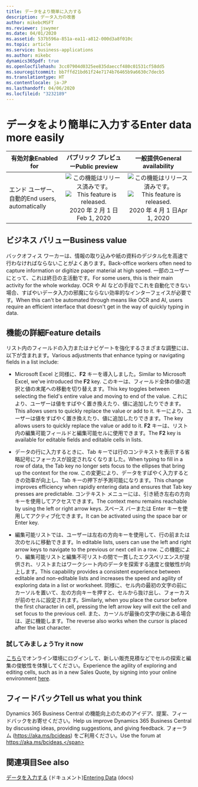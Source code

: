 ```yaml
---
title: データをより簡単に入力する
description: データ入力の改善
author: mikebcMSFT
ms.reviewer: jswymer
ms.date: 04/01/2020
ms.assetid: 537b596a-851a-ea11-a812-000d3a8f010c
ms.topic: article
ms.service: business-applications
ms.author: mikebc
dynamics365pdf: true
ms.openlocfilehash: 3cc07904d0325ee835daeccf480c01531cf58dd5
ms.sourcegitcommit: bb7ffd21bd61f24e7174b76465b9a6630c7decb5
ms.translationtype: HT
ms.contentlocale: ja-JP
ms.lasthandoff: 04/06/2020
ms.locfileid: "3232189"
---
```

# <a name="enter-data-more-easily"></a><span data-ttu-id="a8b12-103">データをより簡単に入力する</span><span class="sxs-lookup"><span data-stu-id="a8b12-103">Enter data more easily</span></span>


| <span data-ttu-id="a8b12-104">有効対象</span><span class="sxs-lookup"><span data-stu-id="a8b12-104">Enabled for</span></span>    |  <span data-ttu-id="a8b12-105">パブリック プレビュー</span><span class="sxs-lookup"><span data-stu-id="a8b12-105">Public preview</span></span> | <span data-ttu-id="a8b12-106">一般提供</span><span class="sxs-lookup"><span data-stu-id="a8b12-106">General availability</span></span> | 
| ---------- | :----------: |:----------: |
|<span data-ttu-id="a8b12-107">エンド ユーザー、自動的</span><span class="sxs-lookup"><span data-stu-id="a8b12-107">End users, automatically</span></span>|<span data-ttu-id="a8b12-108">![この機能はリリース済みです。](/dynamics365-release-plan/media/green-checkmark.png "この機能はリリース済みです。")</span><span class="sxs-lookup"><span data-stu-id="a8b12-108">![This feature is released.](/dynamics365-release-plan/media/green-checkmark.png "This feature is released.")</span></span> <span data-ttu-id="a8b12-109">2020 年 2 月 1 日</span><span class="sxs-lookup"><span data-stu-id="a8b12-109">Feb 1, 2020</span></span>| <span data-ttu-id="a8b12-110">![この機能はリリース済みです。](/dynamics365-release-plan/media/green-checkmark.png "この機能はリリース済みです。")</span><span class="sxs-lookup"><span data-stu-id="a8b12-110">![This feature is released.](/dynamics365-release-plan/media/green-checkmark.png "This feature is released.")</span></span> <span data-ttu-id="a8b12-111">2020 年 4 月 1 日</span><span class="sxs-lookup"><span data-stu-id="a8b12-111">Apr 1, 2020</span></span>|


## <a name="business-value"></a><span data-ttu-id="a8b12-112">ビジネス バリュー</span><span class="sxs-lookup"><span data-stu-id="a8b12-112">Business value</span></span>
<!-- bv start -->
<span data-ttu-id="a8b12-113">バックオフィス ワーカーは、情報の取り込みや紙の資料のデジタル化を高速で行わなければならないことがよくあります。</span><span class="sxs-lookup"><span data-stu-id="a8b12-113">Back-office workers often need to capture information or digitize paper material at high speed.</span></span> <span data-ttu-id="a8b12-114">一部のユーザーにとって、これは終日の主活動です。</span><span class="sxs-lookup"><span data-stu-id="a8b12-114">For some users, this is their main activity for the whole workday.</span></span> <span data-ttu-id="a8b12-115">OCR や AI などの手段でこれを自動化できない場合、すばやいデータ入力の邪魔にならない効率的なインターフェイスが必要です。</span><span class="sxs-lookup"><span data-stu-id="a8b12-115">When this can't be automated through means like OCR and AI, users require an efficient interface that doesn't get in the way of quickly typing in data.</span></span>
<!-- bv end -->



## <a name="feature-details"></a><span data-ttu-id="a8b12-116">機能の詳細</span><span class="sxs-lookup"><span data-stu-id="a8b12-116">Feature details</span></span>
<!--feature detail start -->
<span data-ttu-id="a8b12-117">リスト内のフィールドの入力またはナビゲートを強化するさまざまな調整には、以下が含まれます。</span><span class="sxs-lookup"><span data-stu-id="a8b12-117">Various adjustments that enhance typing or navigating fields in a list include:</span></span>

 - <span data-ttu-id="a8b12-118">Microsoft Excel と同様に、**F2** キーを導入しました。</span><span class="sxs-lookup"><span data-stu-id="a8b12-118">Similar to Microsoft Excel, we've introduced the **F2** key.</span></span> <span data-ttu-id="a8b12-119">このキーは、フィールド全体の値の選択と値の末尾への移動を切り替えます。</span><span class="sxs-lookup"><span data-stu-id="a8b12-119">This key toggles between selecting the field's entire value and moving to end of the value.</span></span> <span data-ttu-id="a8b12-120">これにより、ユーザーは値をすばやく置き換えたり、値に追加したりできます。</span><span class="sxs-lookup"><span data-stu-id="a8b12-120">This allows users to quickly replace the value or add to it.</span></span> <span data-ttu-id="a8b12-121">キーにより、ユーザーは値をすばやく置き換えたり、値に追加したりできます。</span><span class="sxs-lookup"><span data-stu-id="a8b12-121">The key allows users to quickly replace the value or add to it.</span></span> <span data-ttu-id="a8b12-122">**F2** キーは、リスト内の編集可能フィールドと編集可能セルに使用できます。</span><span class="sxs-lookup"><span data-stu-id="a8b12-122">The **F2** key is available for editable fields and editable cells in lists.</span></span>
 
 - <span data-ttu-id="a8b12-123">データの行に入力するときに、Tab キーでは行のコンテキストを表示する省略記号にフォーカスが設定されなくなりました。</span><span class="sxs-lookup"><span data-stu-id="a8b12-123">When typing to fill in a row of data, the Tab key no longer sets focus to the ellipses that bring up the context for the row.</span></span> <span data-ttu-id="a8b12-124">この変更により、データをすばやく入力するときの効率が向上し、Tab キーの押下が予測可能になります。</span><span class="sxs-lookup"><span data-stu-id="a8b12-124">This change improves efficiency when rapidly entering data and ensures that Tab key presses are predictable.</span></span> <span data-ttu-id="a8b12-125">コンテキスト メニューには、引き続き左右の方向キーを使用してアクセスできます。</span><span class="sxs-lookup"><span data-stu-id="a8b12-125">The context menu remains reachable by using the left or right arrow keys.</span></span> <span data-ttu-id="a8b12-126">スペース バーまたは Enter キーを使用してアクティブ化できます。</span><span class="sxs-lookup"><span data-stu-id="a8b12-126">It can be activated using the space bar or Enter key.</span></span>
 
 - <span data-ttu-id="a8b12-127">編集可能リストでは、ユーザーは左右の方向キーを使用して、行の前または次のセルに移動できます。</span><span class="sxs-lookup"><span data-stu-id="a8b12-127">In editable lists, users can use the left and right arrow keys to navigate to the previous or next cell in a row.</span></span> <span data-ttu-id="a8b12-128">この機能により、編集可能リストと編集不可リストの間で一貫したエクスペリエンスが提供され、リストまたはワークシート内のデータを探索する速度と俊敏性が向上します。</span><span class="sxs-lookup"><span data-stu-id="a8b12-128">This capability provides a consistent experience between editable and non-editable lists and increases the speed and agility of exploring data in a list or worksheet.</span></span> <span data-ttu-id="a8b12-129">同様に、セル内の最初の文字の前にカーソルを置いて、左の方向キーを押すと、セルから抜け出し、フォーカスが前のセルに設定されます。</span><span class="sxs-lookup"><span data-stu-id="a8b12-129">Similarly, when you place the cursor before the first character in cell, pressing the left arrow key will exit the cell and set focus to the previous cell.</span></span> <span data-ttu-id="a8b12-130">また、カーソルが最後の文字の後にある場合は、逆に機能します。</span><span class="sxs-lookup"><span data-stu-id="a8b12-130">The reverse also works when the cursor is placed after the last character.</span></span>

### <a name="try-it-now"></a><span data-ttu-id="a8b12-131">試してみましょう</span><span class="sxs-lookup"><span data-stu-id="a8b12-131">Try it now</span></span>
<span data-ttu-id="a8b12-132">[こちら](https://businesscentral.dynamics.com/?page=41&mode=create)でオンライン環境にログインして、新しい販売見積などでセルの探索と編集の俊敏性を体験してください。</span><span class="sxs-lookup"><span data-stu-id="a8b12-132">Experience the agility of exploring and editing cells, such as in a new Sales Quote, by signing into your online environment [here](https://businesscentral.dynamics.com/?page=41&mode=create).</span></span>  

<!--feature detail end -->






## <a name="tell-us-what-you-think"></a><span data-ttu-id="a8b12-133">フィードバック</span><span class="sxs-lookup"><span data-stu-id="a8b12-133">Tell us what you think</span></span>
<span data-ttu-id="a8b12-134">Dynamics 365 Business Central の機能向上のためのアイデア、提案、フィードバックをお寄せください。</span><span class="sxs-lookup"><span data-stu-id="a8b12-134">Help us improve Dynamics 365 Business Central by discussing ideas, providing suggestions, and giving feedback.</span></span> <span data-ttu-id="a8b12-135">フォーラム (https://aka.ms/bcideas) をご利用ください。</span><span class="sxs-lookup"><span data-stu-id="a8b12-135">Use the forum at https://aka.ms/bcideas.</span></span>




## <a name="see-also"></a><span data-ttu-id="a8b12-136">関連項目</span><span class="sxs-lookup"><span data-stu-id="a8b12-136">See also</span></span>


<!--docs start-->
<span data-ttu-id="a8b12-137">[データを入力する](https://docs.microsoft.com/dynamics365/business-central/ui-enter-data) (ドキュメント)</span><span class="sxs-lookup"><span data-stu-id="a8b12-137">[Entering Data](https://docs.microsoft.com/dynamics365/business-central/ui-enter-data) (docs)</span></span>
<!--docs end-->

